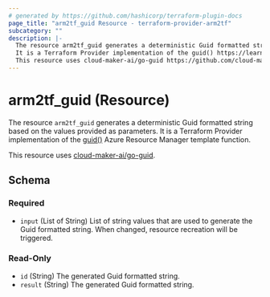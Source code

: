 ```yaml
---
# generated by https://github.com/hashicorp/terraform-plugin-docs
page_title: "arm2tf_guid Resource - terraform-provider-arm2tf"
subcategory: ""
description: |-
  The resource arm2tf_guid generates a deterministic Guid formatted string based on the values provided as parameters.
  It is a Terraform Provider implementation of the guid() https://learn.microsoft.com/en-us/azure/azure-resource-manager/templates/template-functions-string#guid Azure Resource Manager template function.
  This resource uses cloud-maker-ai/go-guid https://github.com/cloud-maker-ai/go-guid.
---
```


# arm2tf_guid (Resource)

The resource `arm2tf_guid` generates a deterministic Guid formatted string based on the values provided as parameters.
It is a Terraform Provider implementation of the [guid()](https://learn.microsoft.com/en-us/azure/azure-resource-manager/templates/template-functions-string#guid) Azure Resource Manager template function.

This resource uses [cloud-maker-ai/go-guid](https://github.com/cloud-maker-ai/go-guid).



<!-- schema generated by tfplugindocs -->
## Schema

### Required

- `input` (List of String) List of string values that are used to generate the Guid formatted string. When changed, resource recreation will be triggered.

### Read-Only

- `id` (String) The generated Guid formatted string.
- `result` (String) The generated Guid formatted string.



